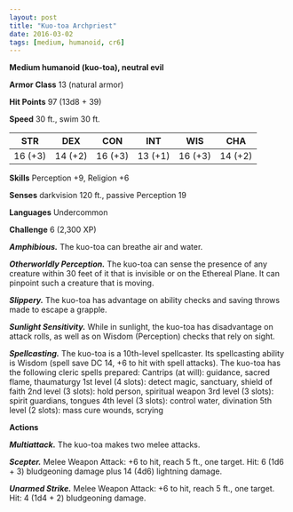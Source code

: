 ```yaml
---
layout: post
title: "Kuo-toa Archpriest"
date: 2016-03-02
tags: [medium, humanoid, cr6]
---
```


**Medium humanoid (kuo-toa), neutral evil**

**Armor Class** 13 (natural armor)

**Hit Points** 97 (13d8 + 39)

**Speed** 30 ft., swim 30 ft.

|   STR   |   DEX   |   CON   |   INT   |   WIS   |   CHA   |
|:-----:|:-----:|:-----:|:-----:|:-----:|:-----:|
| 16 (+3) | 14 (+2) | 16 (+3) | 13 (+1) | 16 (+3) | 14 (+2) |

**Skills** Perception +9, Religion +6

**Senses** darkvision 120 ft., passive Perception 19

**Languages** Undercommon

**Challenge** 6 (2,300 XP)

***Amphibious.*** The kuo-toa can breathe air and water.

***Otherworldly Perception.*** The kuo-toa can sense the presence of any creature within 30 feet of it that is invisible or on the Ethereal Plane. It can pinpoint such a creature that is moving.

***Slippery.*** The kuo-toa has advantage on ability checks and saving throws made to escape a grapple.

***Sunlight Sensitivity.*** While in sunlight, the kuo-toa has disadvantage on attack rolls, as well as on Wisdom (Perception) checks that rely on sight.

***Spellcasting.*** The kuo-toa is a 10th-level spellcaster. Its spellcasting ability is Wisdom (spell save DC 14, +6 to hit with spell attacks). The kuo-toa has the following cleric spells prepared:
Cantrips (at will): guidance, sacred flame, thaumaturgy
1st level (4 slots): detect magic, sanctuary, shield of faith
2nd level (3 slots): hold person, spiritual weapon
3rd level (3 slots): spirit guardians, tongues
4th level (3 slots): control water, divination
5th level (2 slots): mass cure wounds, scrying

**Actions**

***Multiattack.*** The kuo-toa makes two melee attacks.

***Scepter.*** Melee Weapon Attack: +6 to hit, reach 5 ft., one target. Hit: 6 (1d6 + 3) bludgeoning damage plus 14 (4d6) lightning damage.

***Unarmed Strike.*** Melee Weapon Attack: +6 to hit, reach 5 ft., one target. Hit: 4 (1d4 + 2) bludgeoning damage.
